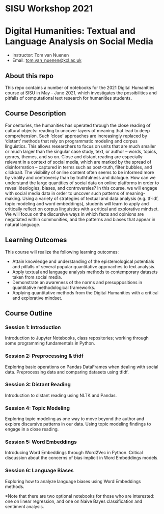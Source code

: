 # SISU Workshop 2021
# Digital Humanities: Textual and Language Analysis on Social Media

 - Instructor: Tom van Nuenen
 - Email: tom.van_nuenen@kcl.ac.uk

## About this repo

This repo contains a number of notebooks for the 2021 Digital Humanities course at SISU in May - June 2021, which investigates the possibilities and pitfalls of computational text research for humanities students.

## Course Description
For centuries, the humanities has operated through the close reading of cultural objects: reading to uncover layers of meaning that lead to deep comprehension. Such ‘close’ approaches are increasingly replaced by ‘distant’ methods that rely on programmatic modeling and corpus linguistics. This allows researchers to focus on units that are much smaller or much larger than the singular case study, text, or author – words, topics, genres, themes, and so on. 
Close and distant reading are especially relevant in a context of social media, which are marked by the spread of disinformation – captured in terms such as post-truth, filter bubbles, and clickbait. The visibility of online content often seems to be informed more by virality and controversy than by truthfulness and dialogue. How can we understand the large quantities of social data on online platforms in order to reveal ideologies, biases, and controversies? 
In this course, we will engage with social media data in order to uncover such patterns of meaning-making. Using a variety of strategies of textual and data analysis (e.g. tf-idf, topic modeling and word embeddings), students will learn to apply and critically reflect on corpus linguistics with a critical and explorative mindset. We will focus on the discursive ways in which facts and opinions are negotiated within communities, and the patterns and biases that appear in natural language. 

## Learning Outcomes
This course will realize the following learning outcomes:

-	Attain knowledge and understanding of the epistemological potentials and pitfalls of several popular quantitative approaches to text analysis.
-	Apply textual and language analysis methods to contemporary datasets taken from social media.
-	Demonstrate an awareness of the norms and presuppositions in quantitative methodological frameworks.
-	Applying quantitative methods from the Digital Humanities with a critical and explorative mindset.

## Course Outline

### Session 1: Introduction
Introduction to Jupyter Notebooks, class repositories; working through some programming fundamentals in Python.

### Session 2: Preprocessing & tfidf
Exploring basic operations on Pandas DataFrames when dealing with social data. Preprocessing data and comparing datasets using tfidf.

### Session 3: Distant Reading
Introduction to distant reading using NLTK and Pandas.

### Session 4: Topic Modeling
Exploring topic modeling as one way to move beyond the author and explore discursive patterns in our data. Using topic modeling findings to engage in a close reading.

### Session 5: Word Embeddings
Introducing Word Embeddings through Word2Vec in Python. Critical discussion about the concerns of bias implicit in Word Embeddings models.

### Session 6: Language Biases
Exploring how to analyze language biases using Word Embeddings methods.

*Note that there are two optional notebooks for those who are interested: one on linear regression, and one on Naive Bayes classification and sentiment analysis.
